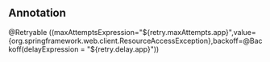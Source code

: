 ## Annotation
@Retryable ((maxAttemptsExpression="${retry.maxAttempts.app}",value={org.springframework.web.client.ResourceAccessException},backoff=@Backoff(delayExpression = "${retry.delay.app}"))
